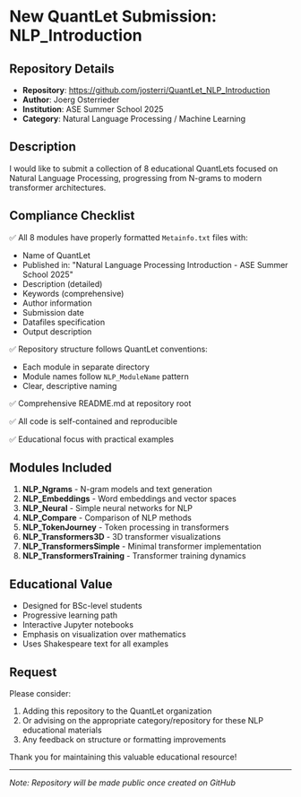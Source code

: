 # New QuantLet Submission: NLP_Introduction

## Repository Details
- **Repository**: https://github.com/josterri/QuantLet_NLP_Introduction
- **Author**: Joerg Osterrieder
- **Institution**: ASE Summer School 2025
- **Category**: Natural Language Processing / Machine Learning

## Description
I would like to submit a collection of 8 educational QuantLets focused on Natural Language Processing, progressing from N-grams to modern transformer architectures.

## Compliance Checklist
✅ All 8 modules have properly formatted `Metainfo.txt` files with:
  - Name of QuantLet
  - Published in: "Natural Language Processing Introduction - ASE Summer School 2025"
  - Description (detailed)
  - Keywords (comprehensive)
  - Author information
  - Submission date
  - Datafiles specification
  - Output description

✅ Repository structure follows QuantLet conventions:
  - Each module in separate directory
  - Module names follow `NLP_ModuleName` pattern
  - Clear, descriptive naming

✅ Comprehensive README.md at repository root

✅ All code is self-contained and reproducible

✅ Educational focus with practical examples

## Modules Included

1. **NLP_Ngrams** - N-gram models and text generation
2. **NLP_Embeddings** - Word embeddings and vector spaces  
3. **NLP_Neural** - Simple neural networks for NLP
4. **NLP_Compare** - Comparison of NLP methods
5. **NLP_TokenJourney** - Token processing in transformers
6. **NLP_Transformers3D** - 3D transformer visualizations
7. **NLP_TransformersSimple** - Minimal transformer implementation
8. **NLP_TransformersTraining** - Transformer training dynamics

## Educational Value
- Designed for BSc-level students
- Progressive learning path
- Interactive Jupyter notebooks
- Emphasis on visualization over mathematics
- Uses Shakespeare text for all examples

## Request
Please consider:
1. Adding this repository to the QuantLet organization
2. Or advising on the appropriate category/repository for these NLP educational materials
3. Any feedback on structure or formatting improvements

Thank you for maintaining this valuable educational resource!

---
*Note: Repository will be made public once created on GitHub*